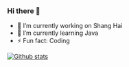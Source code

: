 ### Hi there 👋

- 🔭 I’m currently working on Shang Hai
- 🌱 I’m currently learning Java
- ⚡ Fun fact: Coding

[![Github stats](https://github-readme-stats.vercel.app/api?username=ting97&show_icons=true&include_all_commits=true)](https://github.com/ting97)
